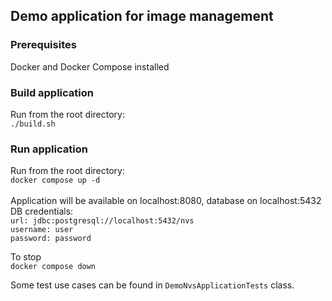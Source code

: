 ## Demo application for image management

### Prerequisites
Docker and Docker Compose installed

### Build application
Run from the root directory:\
`./build.sh`

### Run application
Run from the root directory:\
`docker compose up -d`\
\
Application will be available on localhost:8080, database on localhost:5432 \
DB credentials:\
`url: jdbc:postgresql://localhost:5432/nvs` \
`username: user`\
`password: password`

To stop\
`docker compose down`

Some test use cases can be found in `DemoNvsApplicationTests` class.